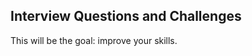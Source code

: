 <html>
<h2>Interview Questions and Challenges</h2>
This will be the goal: improve your skills.

</html>
